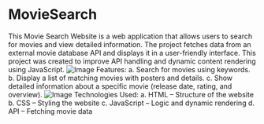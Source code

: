 # MovieSearch
This Movie Search Website is a web application that allows users to search for movies and view detailed information. The project fetches data from an external movie database API and displays it in a user-friendly interface. This project was created to improve API handling and dynamic content rendering using JavaScript.
![Image](https://github.com/user-attachments/assets/fd4bbaee-265c-4cc7-95f8-fb476dd3a76e)
Features:
a. Search for movies using keywords.
b. Display a list of matching movies with posters and details.
c. Show detailed information about a specific movie (release date, rating, and overview).
![Image](https://github.com/user-attachments/assets/054844bb-f6fc-4d78-b5c4-7ee8312bc316)
Technologies Used: 
a. HTML – Structure of the website
b. CSS – Styling the website
c. JavaScript – Logic and dynamic rendering
d. API – Fetching movie data
